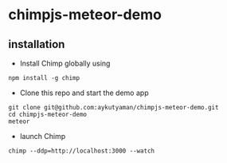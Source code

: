 # chimpjs-meteor-demo
## installation

* Install Chimp globally using

```
npm install -g chimp
```

* Clone this repo and start the demo app

```
git clone git@github.com:aykutyaman/chimpjs-meteor-demo.git
cd chimpjs-meteor-demo
meteor
```

* launch Chimp

```
chimp --ddp=http://localhost:3000 --watch
```
